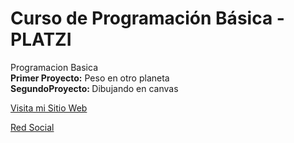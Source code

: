 # Curso de Programación Básica - PLATZI
Programacion Basica <br>
<b> Primer Proyecto:</b> Peso en otro planeta  <br>
<b>SegundoProyecto: </b>Dibujando en canvas <br>

[Visita mi Sitio Web](https://sites.google.com/view/lyddonbeni/p%C3%A1gina-principal?read_current=1)

[Red Social](https://www.facebook.com/lyddonbeni)
